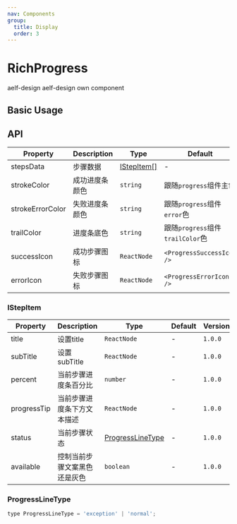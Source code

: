 ```yaml
---
nav: Components
group:
  title: Display
  order: 3
---
```


# RichProgress

<Badge type='success'>aelf-design</Badge> aelf-design own component

## Basic Usage

<code src="./demos/basic.tsx"></code>

## API

| Property | Description | Type | Default | Version |
| --- | --- | --- | --- | --- |
| stepsData | 步骤数据 | [IStepItem[]](#istepitem) | - | `1.0.0` |
| strokeColor | 成功进度条颜色 | `string` | 跟随`progress`组件主色 | `1.0.0` |
| strokeErrorColor | 失败进度条颜色 | `string` | 跟随`progress`组件`error`色 | `1.0.0` |
| trailColor | 进度条底色 | `string` | 跟随`progress`组件`trailColor`色 | `1.0.0` |
| successIcon | 成功步骤图标 | `ReactNode` | `<ProgressSuccessIcon />` | `1.0.0` |
| errorIcon | 失败步骤图标 | `ReactNode` | `<ProgressErrorIcon />` | `1.0.0` |

### IStepItem

| Property | Description | Type | Default | Version |
| --- | --- | --- | --- | --- |
| title | 设置title | `ReactNode` | - | `1.0.0` |
| subTitle | 设置subTitle | `ReactNode` | - | `1.0.0` |
| percent | 当前步骤进度条百分比 | `number` | - | `1.0.0` |
| progressTip | 当前步骤进度条下方文本描述 | `ReactNode` | - | `1.0.0` |
| status | 当前步骤状态 | [ProgressLineType](#progresslinetype) | - | `1.0.0` |
| available | 控制当前步骤文案黑色还是灰色 | `boolean` | - | `1.0.0` |

### ProgressLineType

```js
type ProgressLineType = 'exception' | 'normal';
```
